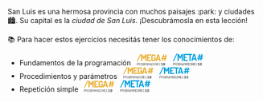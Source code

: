 San Luis es una hermosa provincia con muchos paisajes :park: y ciudades :cityscape:. Su capital es la _ciudad de San Luis_. ¡Descubrámosla en esta lección!

:books: Para hacer estos ejercicios necesitás tener los conocimientos de:

* Fundamentos de la programación &nbsp; [<img src="https://raw.githubusercontent.com/MumukiProject/mumuki-guia-gobstones-ciudad-de-san-luis-secundaria/master/assets/mega_sanluis_1574865841808.png" alt="mega_sanluis_1574865841808.png" width="60px" height="auto">](https://mumuki.io/secundaria.sanluis/lessons/27-fundamentos-primeros-programas) &nbsp; [<img src="https://raw.githubusercontent.com/MumukiProject/mumuki-guia-gobstones-ciudad-de-san-luis-secundaria/master/assets/meta_sanluis_1574865884490.png" alt="meta_sanluis_1574865884490.png" width="60px" height="auto">](https://mumuki.io/sanluis/lessons/27-fundamentos-primeros-programas)
* Procedimientos y parámetros &nbsp; [<img src="https://raw.githubusercontent.com/MumukiProject/mumuki-guia-gobstones-ciudad-de-san-luis-secundaria/master/assets/mega_sanluis_1574865841808.png" alt="mega_sanluis_1574865841808.png" width="60px" height="auto">](https://mumuki.io/secundaria.sanluis/lessons/29-fundamentos-procedimientos) &nbsp; [<img src="https://raw.githubusercontent.com/MumukiProject/mumuki-guia-gobstones-ciudad-de-san-luis-secundaria/master/assets/meta_sanluis_1574865884490.png" alt="meta_sanluis_1574865884490.png" width="60px" height="auto">](https://mumuki.io/sanluis/lessons/29-fundamentos-procedimientos)
* Repetición simple &nbsp; [<img src="https://raw.githubusercontent.com/MumukiProject/mumuki-guia-gobstones-ciudad-de-san-luis-secundaria/master/assets/mega_sanluis_1574865841808.png" alt="mega_sanluis_1574865841808.png" width="60px" height="auto">](https://mumuki.io/secundaria.sanluis/lessons/31-fundamentos-repeticion-simple) &nbsp; [<img src="https://raw.githubusercontent.com/MumukiProject/mumuki-guia-gobstones-ciudad-de-san-luis-secundaria/master/assets/meta_sanluis_1574865884490.png" alt="meta_sanluis_1574865884490.png" width="60px" height="auto">](https://mumuki.io/sanluis/lessons/31-fundamentos-repeticion-simple)